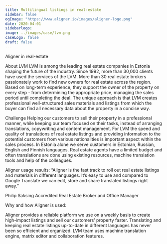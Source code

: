 ```yaml
---
title: Multilingual listings in real-estate
sidebar: false
ogImage: "https://www.aligner.io/images/aligner-logo.png"
date: 2020-04-01
sidebarlogo: 
image: ../images/case/lvm.png
caseLogo: false
draft: false
---
```

Aligner in real-estate


About LVM 
LVM is among the leading real estate companies in Estonia shaping the future of the industry. Since 1992, more than 30,000 clients have used the services of the LVM. More than 30 real estate brokers passionately work to find new owners for real estate across the region. Based on long-term experience, they support the owner of the property on every step - from determining the appropriate price, managing the sales period until completing the deal. 
The unique approach is that LVM creates professional well-structured sales materials and listings from which the buyer can find all necessary data about the property in a concise way. 

Challenge
Helping our customers to sell their property in a professional manner, while keeping our team focused on their tasks, instead of arranging translations, copywriting and content management. 
For LVM the speed and quality of translations of real estate listings and providing information to the potential customers from various nationalities is important aspect within the sales process. In Estonia alone we serve customers in Estonian, Russian, English and Finnish languages. 
Real estate agents have a limited budget and often translations are done using existing resources, machine translation tools and help of the colleagues.  

Aligner usage results:
“Aligner is the fast track to roll out real estate listings and materials in different languages. It’s easy to use and compared to Google Translate we can edit, store and share translated listings right away.” 

Philip Saksing 
Accredited Real Estate Broker and Office Manager


Why and how Aligner is used:

Aligner provides a reliable platform we use on a weekly basis to create high-impact listings and sell our customers’ property faster. 
Translating and keeping real estate listings up-to-date in different languages has never been so efficient and organized. 
LVM team uses machine translation engine, matrix editor and collaboration features.
